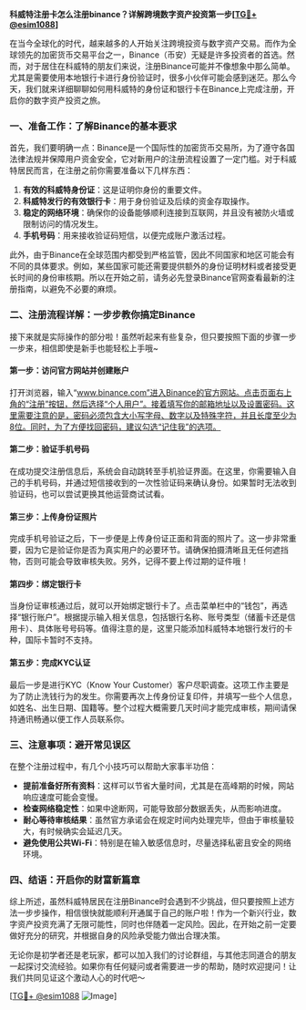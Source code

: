 **科威特注册卡怎么注册binance？详解跨境数字资产投资第一步[[TG💪+ @esim1088](https://t.me/s/esim1088)]**

在当今全球化的时代，越来越多的人开始关注跨境投资与数字资产交易。而作为全球领先的加密货币交易平台之一，Binance（币安）无疑是许多投资者的首选。然而，对于居住在科威特的朋友们来说，注册Binance可能并不像想象中那么简单。尤其是需要使用本地银行卡进行身份验证时，很多小伙伴可能会感到迷茫。那么今天，我们就来详细聊聊如何用科威特的身份证和银行卡在Binance上完成注册，开启你的数字资产投资之旅。

### 一、准备工作：了解Binance的基本要求

首先，我们要明确一点：Binance是一个国际性的加密货币交易所，为了遵守各国法律法规并保障用户资金安全，它对新用户的注册流程设置了一定门槛。对于科威特居民而言，在注册之前你需要准备以下几样东西：

1. **有效的科威特身份证**：这是证明你身份的重要文件。
2. **科威特发行的有效银行卡**：用于身份验证及后续的资金存取操作。
3. **稳定的网络环境**：确保你的设备能够顺利连接到互联网，并且没有被防火墙或限制访问的情况发生。
4. **手机号码**：用来接收验证码短信，以便完成账户激活过程。

此外，由于Binance在全球范围内都受到严格监管，因此不同国家和地区可能会有不同的具体要求。例如，某些国家可能还需要提供额外的身份证明材料或者接受更长时间的身份审核期。所以在开始之前，请务必先登录Binance官网查看最新的注册指南，以避免不必要的麻烦。

### 二、注册流程详解：一步步教你搞定Binance

接下来就是实际操作的部分啦！虽然听起来有些复杂，但只要按照下面的步骤一步一步来，相信即使是新手也能轻松上手哦~

#### 第一步：访问官方网站并创建账户
打开浏览器，输入“www.binance.com”进入Binance的官方网站。点击页面右上角的“注册”按钮，然后选择“个人用户”。接着填写你的邮箱地址以及设置密码。这里需要注意的是，密码必须包含大小写字母、数字以及特殊字符，并且长度至少为8位。同时，为了方便找回密码，建议勾选“记住我”的选项。

#### 第二步：验证手机号码
在成功提交注册信息后，系统会自动跳转至手机验证界面。在这里，你需要输入自己的手机号码，并通过短信接收到的一次性验证码来确认身份。如果暂时无法收到验证码，也可以尝试更换其他运营商试试看。

#### 第三步：上传身份证照片
完成手机号验证之后，下一步便是上传身份证正面和背面的照片了。这一步非常重要，因为它是验证你是否为真实用户的必要环节。请确保拍摄清晰且无任何遮挡物，否则可能会导致审核失败。另外，记得不要上传过期的证件哦！

#### 第四步：绑定银行卡
当身份证审核通过后，就可以开始绑定银行卡了。点击菜单栏中的“钱包”，再选择“银行账户”。根据提示输入相关信息，包括银行名称、账号类型（储蓄卡还是信用卡）、具体账号号码等。值得注意的是，这里只能添加科威特本地银行发行的卡种，国际卡暂时不支持。

#### 第五步：完成KYC认证
最后一步是进行KYC（Know Your Customer）客户尽职调查。这项工作主要是为了防止洗钱行为的发生。你需要再次上传身份证复印件，并填写一些个人信息，如姓名、出生日期、国籍等。整个过程大概需要几天时间才能完成审核，期间请保持通讯畅通以便工作人员联系你。

### 三、注意事项：避开常见误区

在整个注册过程中，有几个小技巧可以帮助大家事半功倍：

- **提前准备好所有资料**：这样可以节省大量时间，尤其是在高峰期的时候，网站响应速度可能会变慢。
- **检查网络稳定性**：如果中途断网，可能导致部分数据丢失，从而影响进度。
- **耐心等待审核结果**：虽然官方承诺会在规定时间内处理完毕，但由于审核量较大，有时候确实会延迟几天。
- **避免使用公共Wi-Fi**：特别是在输入敏感信息时，尽量选择私密且安全的网络环境。

### 四、结语：开启你的财富新篇章

综上所述，虽然科威特居民在注册Binance时会遇到不少挑战，但只要按照上述方法一步步操作，相信很快就能顺利开通属于自己的账户啦！作为一个新兴行业，数字资产投资充满了无限可能性，同时也伴随着一定风险。因此，在开始之前一定要做好充分的研究，并根据自身的风险承受能力做出合理决策。

无论你是初学者还是老玩家，都可以加入我们的讨论群组，与其他志同道合的朋友一起探讨交流经验。如果你有任何疑问或者需要进一步的帮助，随时欢迎提问！让我们共同见证这个激动人心的时代吧～

[[TG💪+ @esim1088](https://t.me/s/esim1088) ![Image](https://i.postimg.cc/4NQfJmqS/Snipaste-2025-05-13-00-14-12.png)]